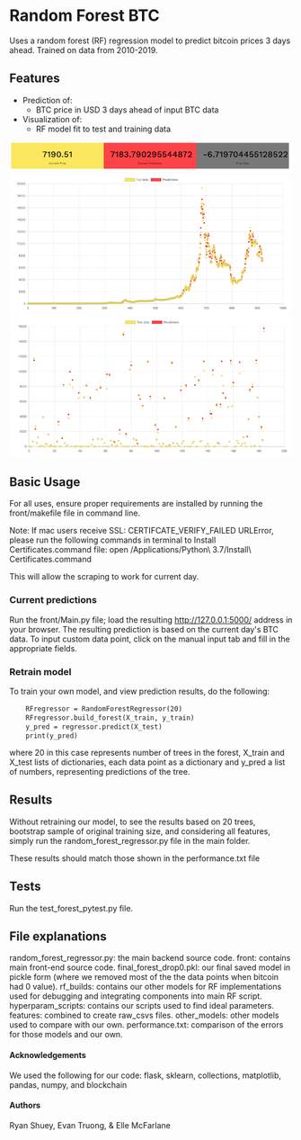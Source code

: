 # Random Forest BTC
Uses a random forest (RF) regression model to predict bitcoin prices 3 days ahead.
Trained on data from 2010-2019.
## Features
* Prediction of:
  * BTC price in USD 3 days ahead of input BTC data
* Visualization of:
  * RF model fit to test and training data
  
![Alt_text](screenshots/pred_today.png)
![Alt_text](screenshots/rfmodel.png)
![Alt_text](screenshots/btcpredictions.png)

## Basic Usage
For all uses, ensure proper requirements are installed by running the
front/makefile file in command line.

Note: If mac users receive SSL: CERTIFCATE_VERIFY_FAILED URLError, please run the following commands
in terminal to Install Certificates.command file:
open /Applications/Python\ 3.7/Install\ Certificates.command

This will allow the scraping to work for current day.
### Current predictions
Run the front/Main.py file; load the resulting http://127.0.0.1:5000/ address in your browser.
The resulting prediction is based on the current day's BTC data. 
To input custom data point, click on the manual input tab and fill in the appropriate fields.

### Retrain model
To train your own model, and view prediction results, do the following:
```
    RFregressor = RandomForestRegressor(20)
    RFregressor.build_forest(X_train, y_train)
    y_pred = regressor.predict(X_test)
    print(y_pred)
```
where 20 in this case represents number of trees in the forest, X_train and X_test lists of dictionaries, each data point as a dictionary
and y_pred a list of numbers, representing predictions of the tree.

## Results
Without retraining our model, to see the results based on 20 trees, bootstrap sample of original
training size, and considering all features, simply run the random_forest_regressor.py file in the main folder.

These results should match those shown in the performance.txt file
## Tests
Run the test_forest_pytest.py file.

## File explanations
random_forest_regressor.py: the main backend source code. front: contains main front-end source code. 
final_forest_drop0.pkl: our final saved model in pickle form
(where we removed most of the the data points when bitcoin had 0 value). rf_builds: contains our other
models for RF implementations used for debugging and integrating components into main RF script. hyperparam_scripts: contains
our scripts used to find ideal parameters. features: combined to create raw_csvs files. other_models: other models
used to compare with our own. performance.txt: comparison of the errors for those models and our own.

#### Acknowledgements
We used the following for our code:
flask, sklearn, collections, matplotlib, pandas, numpy, and blockchain

#### Authors
Ryan Shuey, Evan Truong, & Elle McFarlane


